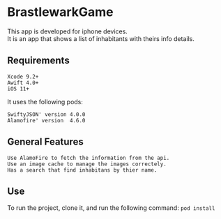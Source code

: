 # BrastlewarkGame
This app is developed for iphone devices.</br>
It is an app that shows a list of inhabitants with theirs info details.

## Requirements
 ` Xcode 9.2+ `</br>
 ` Awift 4.0+ `</br>
 ` iOS 11+ `</br>


It uses the following pods:

  `SwiftyJSON' version 4.0.0`</br>
  `Alamofire' version  4.6.0`

## General Features
 ` Use AlamoFire to fetch the information from the api. `</br>
 ` Use an image cache to manage the images correctely. `</br>
 ` Has a search that find inhabitans by thier name. `</br>

## Use
To run the project, clone it, and run the following command:
`pod install`


